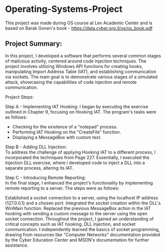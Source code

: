# Operating-Systems-Project
This project was made during OS course at Lev Academic Center and is based on Barak Gonen's book - https://data.cyber.org.il/os/os_book.pdf

## Project Summary:
In this project, I developed a software that performs several common stages of malicious activity, centered around code injection techniques. The project involves utilizing Windows API functions for creating hooks, manipulating Import Address Table (IAT), and establishing communication via sockets. The main goal is to demonstrate various stages of a simulated attack, showcasing the capabilities of code injection and remote communication.

Project Steps:

Step A - Implementing IAT Hooking:
I began by executing the exercise outlined in Chapter 9, focusing on Hooking IAT. The program's tasks were as follows:

- Checking for the existence of a "notepad" process.
- Performing IAT Hooking on the "CreateFile" function.
- Displaying a MessageBox with custom text.
  
Step B - Adding DLL Injection: \
To address the challenge of applying Hooking IAT to a different process, I incorporated the techniques from Page 227. Essentially, I executed the Injection DLL exercise, where I developed code to inject a DLL into a separate process, altering its IAT.

Step C - Introducing Remote Reporting: \
In the final stage, I enhanced the project's functionality by implementing remote reporting to a server. The steps were as follows:

Established a socket connection to a server, using the localhost IP address (127.0.0.1) and a chosen port.
Integrated the socket creation within the DLL's WinMain function.
Replaced the previous MessageBox action in the IAT hooking with sending a custom message to the server using the open socket connection.
Throughout the project, I gained an understanding of critical concepts such as IAT hooking, DLL injection, and socket communication. I independently learned the basics of socket programming, drawing from resources like "Computer Networks" documentation provided by the Cyber Education Center and MSDN's documentation for further assistance.
